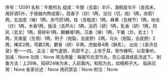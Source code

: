 序号：12091
名称：牛膝煎丸
组成：牛膝（去苗）半斤，海桐皮半斤（各捣末，用好酒5升，于银器内熬成膏），茴香子（炒）1两，当归（切，焙）1两，赤箭1两，五加皮（锉）1两，赤芍药1两，桂（去粗皮）1两，麻黄（去根节）1两，地龙（炒）1两，木香1两，独活（去芦头）1两，没药（研）1两，乳香（研）1两，防风（去叉）1两，骨碎补1两，麒麟竭1两，沉香（锉）1两，干蝎（炒，去土）1两，天南星（生用）1两，附子（炮裂，去皮脐）2两，乌头（炮裂，去皮脐）2两，楝实2两，芎藭2两，麝香（研）半两，虎脑骨4两（酥炙）。
出处：《圣济总录》卷一一四。
主治：肾气虚弱，风邪干之，上攻于耳，常作蝉鸣，以至重听。
加减：None
功效：None
用法用量：每服10丸至15丸，空心温酒或盐汤送下。
制备方法：上26味，捣研24味为末，入前膏内，和捣为丸，如梧桐子大。
临床应用：None
各家论述：None
用药禁忌：None
附注：None

